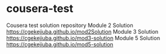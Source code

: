 # cousera-test
Cousera test solution repository
Module 2 Solution
https://cgekejiuba.github.io/mod2Solution
Module 3 Solution
https://cgekejiuba.github.io/mod3-solution
Module 5 Solution
https://cgekejiuba.github.io/mod5-solution
